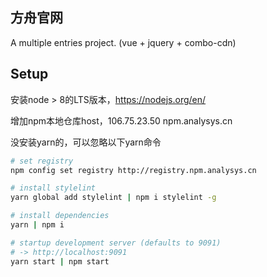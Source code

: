 ## 方舟官网

A multiple entries project. (vue + jquery + combo-cdn)

## Setup
安装node > 8的LTS版本，https://nodejs.org/en/

增加npm本地仓库host，106.75.23.50  npm.analysys.cn

没安装yarn的，可以忽略以下yarn命令

```sh
# set registry
npm config set registry http://registry.npm.analysys.cn

# install stylelint
yarn global add stylelint | npm i stylelint -g

# install dependencies
yarn | npm i

# startup development server (defaults to 9091)
# -> http://localhost:9091
yarn start | npm start
```
